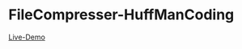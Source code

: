 # FileCompresser-HuffManCoding

<a href="https://saravana-filecompresser.netlify.app/" target="_blank" > Live-Demo </a>
